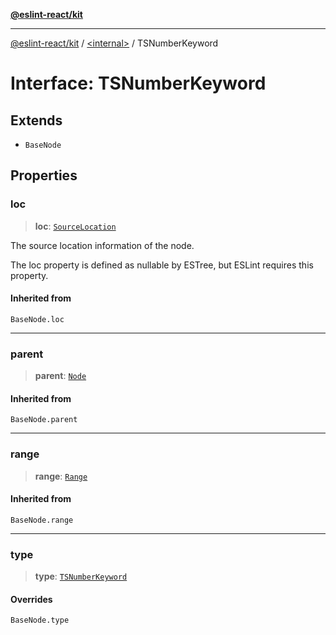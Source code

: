 [**@eslint-react/kit**](../../README.md)

***

[@eslint-react/kit](../../README.md) / [\<internal\>](../README.md) / TSNumberKeyword

# Interface: TSNumberKeyword

## Extends

- `BaseNode`

## Properties

### loc

> **loc**: [`SourceLocation`](SourceLocation.md)

The source location information of the node.

The loc property is defined as nullable by ESTree, but ESLint requires this property.

#### Inherited from

`BaseNode.loc`

***

### parent

> **parent**: [`Node`](../type-aliases/Node.md)

#### Inherited from

`BaseNode.parent`

***

### range

> **range**: [`Range`](../type-aliases/Range.md)

#### Inherited from

`BaseNode.range`

***

### type

> **type**: [`TSNumberKeyword`](../README.md#tsnumberkeyword)

#### Overrides

`BaseNode.type`
